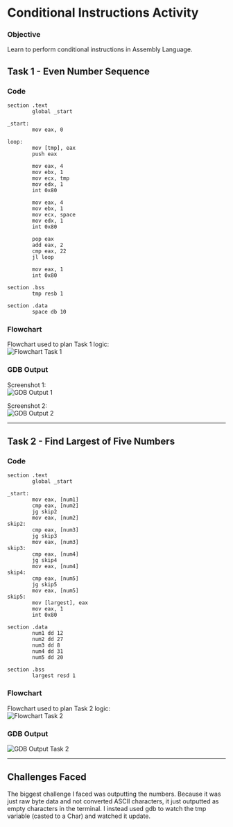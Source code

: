 # Conditional Instructions Activity

### Objective
Learn to perform conditional instructions in Assembly Language.

## Task 1 - Even Number Sequence

### Code

```assembly
section .text
        global _start

_start:
        mov eax, 0

loop:
        mov [tmp], eax
        push eax

        mov eax, 4
        mov ebx, 1
        mov ecx, tmp
        mov edx, 1
        int 0x80

        mov eax, 4
        mov ebx, 1
        mov ecx, space
        mov edx, 1
        int 0x80

        pop eax
        add eax, 2
        cmp eax, 22
        jl loop

        mov eax, 1
        int 0x80

section .bss
        tmp resb 1

section .data
        space db 10
```

### Flowchart
Flowchart used to plan Task 1 logic:  
![Flowchart Task 1](https://github.com/user-attachments/assets/b7bd582f-4daf-46c7-badb-b9112a7c9201)

### GDB Output
Screenshot 1:  
![GDB Output 1](https://github.com/user-attachments/assets/09e05087-37a3-4131-b54f-08648c68e8a1)

Screenshot 2:  
![GDB Output 2](https://github.com/user-attachments/assets/44d42a3e-ee38-4afd-8318-f2ec5e096b36)

---

## Task 2 - Find Largest of Five Numbers

### Code

```assembly
section .text
        global _start

_start:
        mov eax, [num1]
        cmp eax, [num2]
        jg skip2
        mov eax, [num2]
skip2:
        cmp eax, [num3]
        jg skip3
        mov eax, [num3]
skip3:
        cmp eax, [num4]
        jg skip4
        mov eax, [num4]
skip4:
        cmp eax, [num5]
        jg skip5
        mov eax, [num5]
skip5:
        mov [largest], eax
        mov eax, 1
        int 0x80

section .data
        num1 dd 12
        num2 dd 27
        num3 dd 8
        num4 dd 31
        num5 dd 20

section .bss
        largest resd 1
```

### Flowchart
Flowchart used to plan Task 2 logic:  
![Flowchart Task 2](https://github.com/user-attachments/assets/6283f4cb-bfeb-4f1e-b9dc-cb0c5e8cfe2d)

### GDB Output
![GDB Output Task 2](https://github.com/user-attachments/assets/cda3bd9a-61b4-47ae-99c9-d66c35003b3e)

---

## Challenges Faced

The biggest challenge I faced was outputting the numbers. Because it was just raw byte data and not converted ASCII characters, it just outputted as empty characters in the terminal. I instead used gdb to watch the tmp variable (casted to a Char) and watched it update. 

